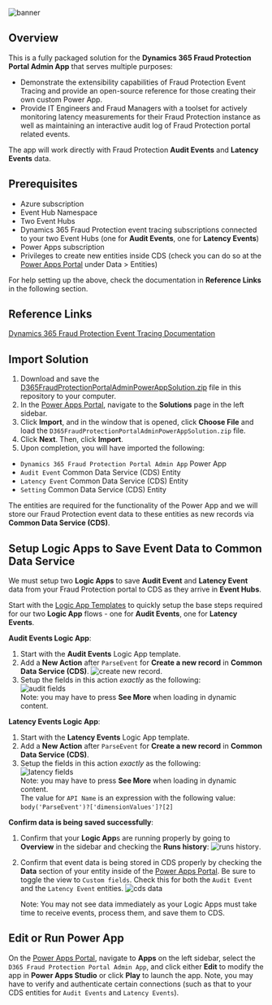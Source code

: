 ![banner](https://i.ibb.co/QQCVq4m/banner.png)

## Overview

This is a fully packaged solution for the **Dynamics 365 Fraud Protection Portal Admin App** that serves multiple purposes:

- Demonstrate the extensibility capabilities of Fraud Protection Event Tracing and provide an open-source reference for those creating their own custom Power App.
- Provide IT Engineers and Fraud Managers with a toolset for actively monitoring latency measurements for their Fraud Protection instance as well as maintaining an interactive audit log of Fraud Protection portal related events.

The app will work directly with Fraud Protection **Audit Events** and **Latency Events** data.

## Prerequisites

- Azure subscription
- Event Hub Namespace
- Two Event Hubs
- Dynamics 365 Fraud Protection event tracing subscriptions connected to your two Event Hubs (one for **Audit Events**, one for **Latency Events**)
- Power Apps subscription
- Privileges to create new entities inside CDS (check you can do so at the [Power Apps Portal](https://make.preview.powerapps.com/) under Data > Entities)

For help setting up the above, check the documentation in **Reference Links** in the following section.

## Reference Links

[Dynamics 365 Fraud Protection Event Tracing Documentation](https://docs.microsoft.com/en-us/dynamics365/fraud-protection/event-tracing)

## Import Solution

1. Download and save the [D365FraudProtectionPortalAdminPowerAppSolution.zip](https://github.com/microsoft/Dynamics-365-Fraud-Protection-Samples/raw/master/power%20app%20sample/D365FraudProtectionPortalAdminPowerAppSolution.zip) file in this repository to your computer.
2. In the [Power Apps Portal](https://make.preview.powerapps.com/), navigate to the **Solutions** page in the left sidebar.
3. Click **Import**, and in the window that is opened, click **Choose File** and load the `D365FraudProtectionPortalAdminPowerAppSolution.zip` file.
4. Click **Next**. Then, click **Import**.
5. Upon completion, you will have imported the following:

- `Dynamics 365 Fraud Protection Portal Admin App` Power App
- `Audit Event` Common Data Service (CDS) Entity
- `Latency Event` Common Data Service (CDS) Entity
- `Setting` Common Data Service (CDS) Entity

The entities are required for the functionality of the Power App and we will store our Fraud Protection event data to these entities as new records via **Common Data Service (CDS)**.

## Setup Logic Apps to Save Event Data to Common Data Service

We must setup two **Logic Apps** to save **Audit Event** and **Latency Event** data from your Fraud Protection portal to CDS as they arrive in **Event Hubs**.

Start with the [Logic App Templates](https://github.com/microsoft/Dynamics-365-Fraud-Protection-Samples/tree/master/logic%20app%20templates) to quickly setup the base steps required for our two **Logic App** flows - one for **Audit Events**, one for **Latency Events**.

**Audit Events Logic App**:

1. Start with the **Audit Events** Logic App template.
2. Add a **New Action** after `ParseEvent` for **Create a new record** in **Common Data Service (CDS)**.
   ![create new record](https://i.ibb.co/dmsDcdB/Clean-Shot-2020-08-24-at-11-30-14.png).
3. Setup the fields in this action _exactly_ as the following:  
   ![audit fields](https://i.ibb.co/Y3Tv06W/Clean-Shot-2020-08-24-at-11-30-35.png)  
   Note: you may have to press **See More** when loading in dynamic content.

**Latency Events Logic App**:

1. Start with the **Latency Events** Logic App template.
2. Add a **New Action** after `ParseEvent` for **Create a new record** in **Common Data Service (CDS)**.
3. Setup the fields in this action _exactly_ as the following:  
    ![latency fields](https://i.ibb.co/dD09WWT/Clean-Shot-2020-08-24-at-11-42-43.png)  
   Note: you may have to press **See More** when loading in dynamic content.  
   The value for `API Name` is an expression with the following value: `body('ParseEvent')?['dimensionValues']?[2]`

**Confirm data is being saved successfully**:

1. Confirm that your **Logic App**s are running properly by going to **Overview** in the sidebar and checking the **Runs history**:
   ![runs history](https://i.ibb.co/zF0Hrns/Clean-Shot-2020-08-19-at-11-03-43.png).
2. Confirm that event data is being stored in CDS properly by checking the **Data** section of your entity inside of the [Power Apps Portal](https://make.preview.powerapps.com/). Be sure to toggle the view to `Custom fields`. Check this for both the `Audit Event` and the `Latency Event` entities.
   ![cds data](https://i.ibb.co/ZxdhMRT/Clean-Shot-2020-08-19-at-11-06-19.png)

   Note: You may not see data immediately as your Logic Apps must take time to receive events, process them, and save them to CDS.

## Edit or Run Power App

On the [Power Apps Portal](https://make.preview.powerapps.com/), navigate to **Apps** on the left sidebar, select the `D365 Fraud Protection Portal Admin App`, and click either **Edit** to modify the app in **Power Apps Studio** or click **Play** to launch the app. Note, you may have to verify and authenticate certain connections (such as that to your CDS entities for `Audit Events` and `Latency Events`).
